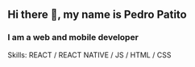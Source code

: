 ## Hi there 👋, my name is Pedro Patito
### I am a web and mobile developer

Skills:  REACT / REACT NATIVE / JS / HTML / CSS
